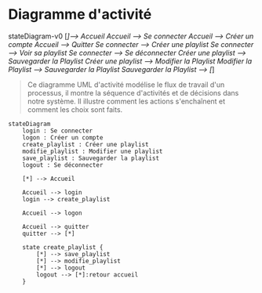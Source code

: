 # Diagramme d'activité
stateDiagram-v0
[*]--> Accueil
Accueil --> Se connecter
Accueil --> Créer un compte
Accueil --> Quitter
Se connecter --> Créer une playlist
Se connecter --> Voir sa playlist
Se connecter --> Se déconnecter 
Créer une playlist --> Sauvegarder la Playlist
Créer une playlist --> Modifier la Playlist
Modifier la Playlist --> Sauvegarder la Playlist
Sauvegarder la Playlist --> [*]

> Ce diagramme UML d'activité modélise le flux de travail d'un processus, il montre la séquence d'activités et de décisions dans notre système. Il illustre comment les actions s'enchaînent et comment les choix sont faits.

```mermaid
stateDiagram
    login : Se connecter
    logon : Créer un compte
    create_playlist : Créer une playlist
    modifie_playlist : Modifier une playlist
    save_playlist : Sauvegarder la playlist
    logout : Se déconnecter
    
    [*] --> Accueil
    
    Accueil --> login
    login --> create_playlist
    
    Accueil --> logon
    
    Accueil --> quitter
    quitter --> [*]
    
    state create_playlist {
    	[*] --> save_playlist
    	[*] --> modifie_playlist
    	[*] --> logout
        logout --> [*]:retour accueil
    }
```